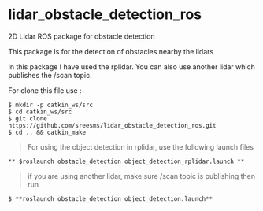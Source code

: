 
# lidar_obstacle_detection_ros
2D Lidar ROS package for obstacle detection

This package is for the detection of obstacles nearby the lidars

In this package I have used the rplidar. You can also use another lidar which publishes the /scan topic.

For clone this file use :
```
$ mkdir -p catkin_ws/src
$ cd catkin_ws/src
$ git clone https://github.com/sreesms/lidar_obstacle_detection_ros.git
$ cd .. && catkin_make
```
> For using the object detection in rplidar, use the following launch files 
```
** $roslaunch obstacle_detection object_detection_rplidar.launch **
```
> if you are using another lidar, make sure /scan topic is publishing then run
```
$ **roslaunch obstacle_detection object_detection.launch**
```
